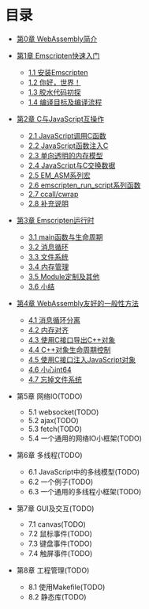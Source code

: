 # 目录

* [第0章 WebAssembly简介](ch0-intro/readme.md)

* [第1章 Emscripten快速入门](ch1-quick-guide/readme.md)
  * [1.1 安装Emscripten](ch1-quick-guide/ch1-01-install.md)
  * [1.2 你好，世界！](ch1-quick-guide/ch1-02-helloworld.md)
  * [1.3 胶水代码初探](ch1-quick-guide/ch1-03-glue-code.md)
  * [1.4 编译目标及编译流程](ch1-quick-guide/ch1-04-compile.md)

* [第2章 C与JavaScript互操作](ch2-c-js/readme.md)
  * [2.1 JavaScript调用C函数](ch2-c-js/ch2-01-js-call-c.md)
  * [2.2 JavaScript函数注入C](ch2-c-js/ch2-02-implement-c-api-in-js.md)
  * [2.3 单向透明的内存模型](ch2-c-js/ch2-03-mem-model.md)
  * [2.4 JavaScript与C交换数据](ch2-c-js/ch2-04-data-exchange.md)
  * [2.5 EM_ASM系列宏](ch2-c-js/ch2-05-em-asm.md)
  * [2.6 emscripten_run_script系列函数](ch2-c-js/ch2-06-run-script.md)
  * [2.7 ccall/cwrap](ch2-c-js/ch2-07-ccall-cwrap.md)
  * [2.8 补充说明](ch2-c-js/ch2-08-ext.md)

* [第3章 Emscripten运行时](ch3-runtime/readme.md)
  * [3.1 main函数与生命周期](ch3-runtime/ch3-01-main.md)
  * [3.2 消息循环](ch3-runtime/ch3-02-message-loop.md)
  * [3.3 文件系统](ch3-runtime/ch3-03-fs.md)
  * [3.4 内存管理](ch3-runtime/ch3-04-mem.md)
  * [3.5 Module定制及其他](ch3-runtime/ch3-05-module.md)
  * [3.6 小结](ch3-runtime/ch3-06-summary.md)

* [第4章 WebAssembly友好的一般性方法](ch4-techniques/readme.md)
  * [4.1 消息循环分离](ch4-techniques/ch4-01-msg-loop-detach.md)
  * [4.2 内存对齐](ch4-techniques/ch4-02-align.md)
  * [4.3 使用C接口导出C++对象](ch4-techniques/ch4-03-export-obj.md)
  * [4.4 C++对象生命周期控制](ch4-techniques/ch4-04-obj-life-cycle.md)
  * [4.5 使用C接口注入JavaScript对象](ch4-techniques/ch4-05-import-js-obj.md)
  * [4.6 小心int64](ch4-techniques/ch4-06-int64-issue.md)
  * [4.7 忘掉文件系统](ch4-techniques/ch4-07-forget-about-fs.md)

* 第5章 网络IO(TODO)
  * 5.1 websocket(TODO)
  * 5.2 ajax(TODO)
  * 5.3 fetch(TODO)
  * 5.4 一个通用的网络IO小框架(TODO)

* 第6章 多线程(TODO)
  * 6.1 JavaScript中的多线模型(TODO)
  * 6.2 一个例子(TODO)
  * 6.3 一个通用的多线程小框架(TODO)

* 第7章 GUI及交互(TODO)
  * 7.1 canvas(TODO)
  * 7.2 鼠标事件(TODO)
  * 7.3 键盘事件(TODO)
  * 7.4 触屏事件(TODO)

* 第8章 工程管理(TODO)
  * 8.1 使用Makefile(TODO)
  * 8.2 静态库(TODO)
